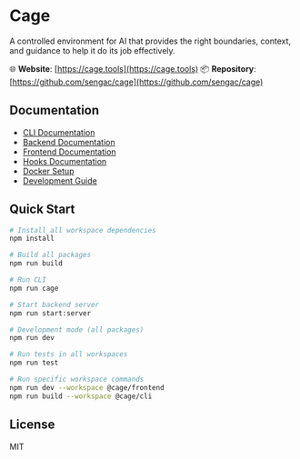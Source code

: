 # Cage

A controlled environment for AI that provides the right boundaries, context, and guidance to help it do its job effectively.

🌐 **Website**: [https://cage.tools](https://cage.tools)
📦 **Repository**: [https://github.com/sengac/cage](https://github.com/sengac/cage)

## Documentation

- [CLI Documentation](docs/CLI.md)
- [Backend Documentation](docs/BACKEND.md)
- [Frontend Documentation](docs/FRONTEND.md)
- [Hooks Documentation](docs/HOOKS.md)
- [Docker Setup](docs/DOCKER.md)
- [Development Guide](docs/DEVELOPMENT.md)

## Quick Start

```bash
# Install all workspace dependencies
npm install

# Build all packages
npm run build

# Run CLI
npm run cage

# Start backend server
npm run start:server

# Development mode (all packages)
npm run dev

# Run tests in all workspaces
npm run test

# Run specific workspace commands
npm run dev --workspace @cage/frontend
npm run build --workspace @cage/cli
```

## License

MIT
